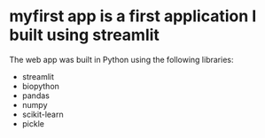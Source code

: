 # myfirst app is a first application I built using streamlit




The web app was built in Python using the following libraries:
* streamlit
* biopython
* pandas
* numpy
* scikit-learn
* pickle
